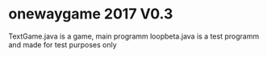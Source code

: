 # onewaygame 2017 V0.3
TextGame.java is a game, main programm
loopbeta.java is a test programm and made for test purposes only
